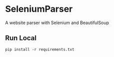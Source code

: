 # SeleniumParser
A website parser with Selenium and BeautifulSoup

## Run Local
```commandline
pip install -r requirements.txt
```